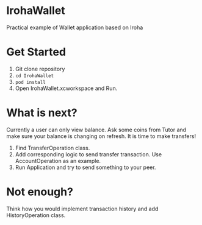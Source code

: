 # IrohaWallet
Practical example of Wallet application based on Iroha

# Get Started

1. Git clone repository
2. ```cd IrohaWallet```
3. ```pod install```
4. Open IrohaWallet.xcworkspace and Run.


# What is next?

Currently a user can only view balance. Ask some coins from Tutor and make sure your balance is changing on refresh. 
It is time to make transfers!

1. Find TransferOperation class.
2. Add corresponding logic to send transfer transaction. Use AccountOperation as an example.
3. Run Application and try to send something to your peer.

# Not enough?

Think how you would implement transaction history and add HistoryOperation class.
